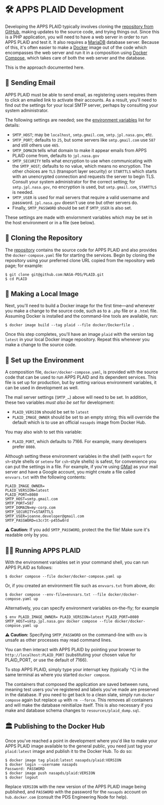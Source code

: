 # 🛠 APPS PLAID Development

Developing the APPS PLAID typically involves cloning the [repository from GitHub](https://github.com/NASA-PDS/PLAID), making updates to the source code, and trying things out. Since this is a PHP application, you will need to have a web server in order to run APPS PLAID and test it. It also requires a [MariaDB](https://mariadb.org/) database server. Because of this, it's often easier to make a [Docker](https://www.docker.com/) image out of the code which encompasses the web server and run it in a composition using [Docker Compose](https://docs.docker.com/compose/), which takes care of both the web server and the database.

This is the approach documented here.


## 📧 Sending Email

APPS PLAID must be able to send email, as registering users requires them to click an emailed link to activate their accounts. As a result, you'll need to find out the settings for your local SMTP server, perhaps by consulting your system administrator.

The following settings are needed; see the [environment variables](env.md) list for details:

-   `SMTP_HOST`; may be `localhost`, `smtp.gmail.com`, `smtp.jpl.nasa.gov`, etc.
-   `SMTP_PORT`; defaults to `25`, but some servers like `smtp.gmail.com` use `587` and still others use `465`.
-   `SMTP_DOMAIN` tells what domain to make it appear emails from APPS PLAID come from, defaults to `jpl.nasa.gov`
-   `SMTP_SECURITY` tells what encryption to use when communicating with the `SMTP_HOST`; defaults to no value, which means no encryption. The other choices are `TLS` (transport layer security) or `STARTTLS` which starts with an unencrypted connection and requests the server to begin TLS. Consult your system administrator for the correct setting; for `smtp.jpl.nasa.gov`, no encryption is used, but `smtp.gmail.com`, `STARTTLS` is needed.
-   `SMTP_USER` is used for mail servers that require a valid username and password. `jpl.nasa.gov` doesn't use one but other servers do.
-   Finally, `SMTP_PASSWORD` should be set if `SMTP_USER` is also set.

These settings are made with enviornment variables which may be set in the host environment or in a file (see below).


## 🐑 Cloning the Repository

The [repository](https://github.com/NASA-PDS/PLAID) contains the source code for APPS PLAID and also provides the `docker-compose.yaml` file for starting the services. Begin by cloning the repository using your preferred clone URL copied from the repository web page; for example:
```console
$ git clone git@github.com:NASA-PDS/PLAID.git
$ cd PLAID
```


## 🌁 Making a Local Image

Next, you'll need to build a Docker image for the first time—and whenever you make a change to the source code, such as to a `.php` file or a `.html` file. Assuming Docker is installed and the command-line tools are available, run:
```console
$ docker image build --tag plaid --file docker/Dockerfile .
```
Once this step completes, you'll have an image `plaid` with the version tag `latest` in your local Docker image repository. Repeat this whenever you make a change to the source code.


## 🌱 Set up the Environment

A composition file, `docker/docker-compose.yaml`, is provided with the source code that can be used to run APPS PLAID and its dependent services. This file is set up for production, but by setting various environment variables, it can be used in development as well.

The mail server settings (`SMTP_…`) above will need to be set. In addition, these two variables _must also be set_ for development:

-   `PLAID_VERSION` should be set to `latest`
-   `PLAID_IMAGE_OWNER` should be set to an empty string; this will override the default which is to use an official `nasapds` image from Docker Hub.

You may also wish to set this variable:

-   `PLAID_PORT`, which defaults to 7166. For example, many developers prefer `8080`.

Although setting these environment variables in the shell (with `export` for `sh`-style shells or `setenv` for `csh`-style shells) is safest, for convenience you can put the settings in a file. For example, if you're using [GMail](https://www.google.com/gmail/) as your mail server and have a Google account, you might create a file called `envvars.txt` with the following contents:
```
PLAID_IMAGE_OWNER=
PLAID_VERSION=latest
PLAID_PORT=8080
SMTP_HOST=smtp.gmail.com
SMTP_PORT=587
SMTP_DOMAIN=my-corp.com
SMTP_SECURITY=STARTTLS
SMTP_USER=joanne.developer@gmail.com
SMTP_PASSWORD=s3cr3t-p455w0rd
```
**⚠️ Caution:** If you add `SMTP_PASSWORD`, protect the the file! Make sure it's readable only by you.


## 🏃‍♀️ Running APPS PLAID

With the environment variables set in your command shell, you can run APPS PLAID as follows:
```console
$ docker compose --file docker/docker-compose.yaml up
```
Or, if you created an environment file such as `envvars.txt` from above, do:
```console
$ docker compose --env-file=envvars.txt --file docker/docker-compose.yaml up
```
Alternatively, you can specify environment variables on-the-fly; for example
```console
$ env PLAID_IMAGE_OWNER= PLAID_VERSION=latest PLAID_PORT=8080 SMTP_HOST=smtp.jpl.nasa.gov docker compose --file docker/docker-compose.yaml up
```
**⚠️ Caution:** Specifying `SMTP_PASSWORD` on the command-line with `env` is unsafe as other processes may read command lines.

You can then interact with APPS PLAID by pointing your browser to `http://localhost:PLAID_PORT` (substituting your chosen value for PLAID_PORT, or use the default of 7166).

To stop APPS PLAID, simply type your interrupt key (typically <kbd>⌃C</kbd>) in the same terminal as where you started `docker compose`.

The containers that composed the application are saved between runs, meaning test users you've registered and labels you've made are preserved in the database. If you need to get back to a clean slate, simply run `docker compose` again but replace `up` with `rm --force`. This removes all containers and will make the database reinitialize itself. This is also necessary if you make and database schema changes to `resources/plaid_dump.sql`.


## 🏛 Publishing to the Docker Hub

Once you've reached a point in development where you'd like to make your APPS PLAID image available to the general public, you need just tag your `plaid:latest` image and publish it to the Docker Hub. To do so:

```console
$ docker image tag plaid:latest nasapds/plaid:VERSION
$ docker login --username nasapds
Password: PASSWORD
$ docker image push nasapds/plaid:VERSION
$ docker logout
```

Replace `VERSION` with the new version of the APPS PLAID image being published, and `PASSWORD` with the password for the `nasapds` account on `hub.docker.com` (consult the PDS Engineering Node for help).
